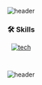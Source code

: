 <div align=center>

![header](https://capsule-render.vercel.app/api?type=waving&color=timeGradient&height=120&animation=fadeIn&section=header&text=&fontAlign=70)

### 🛠️ Skills

[![tech](https://skillicons.dev/icons?i=c,java,python,spring,mysql)](https://skillicons.dev)

<br/>

![header](https://capsule-render.vercel.app/api?type=waving&color=timeGradient&height=120&animation=fadeIn&section=footer)
</div>
